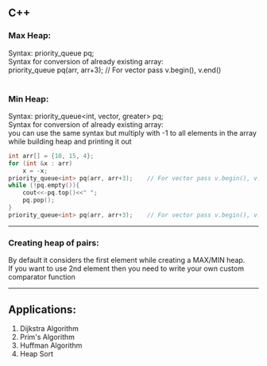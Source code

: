 ## __C++__
### Max Heap: 
Syntax: priority_queue<int> pq; <br />
Syntax for conversion of already existing array: <br />
priority_queue<int> pq(arr, arr+3);    // For vector pass v.begin(), v.end() <br />
<br />
### Min Heap:<br />
Syntax: priority_queue<int, vector<int>, greater<int>> pq;<br />
Syntax for conversion of already existing array: <br />
you can use the same syntax but multiply with -1 to all elements in the array while building heap and printing it out<br />  

```cpp    
int arr[] = {10, 15, 4}; 
for (int &x : arr)  
    x = -x; 
priority_queue<int> pq(arr, arr+3);    // For vector pass v.begin(), v.end()
while (!pq.empty()){ 
    cout<<-pq.top()<<" ";
    pq.pop(); 
} 
priority_queue<int> pq(arr, arr+3);    // For vector pass v.begin(), v.end()
```
__________________________________________________________________________________________

### Creating heap of pairs:
By default it considers the first element while creating a MAX/MIN heap. <br />
If you want to use 2nd element then you need to write your own custom comparator function <br />

__________________________________________________________________________________________

## Applications:

1. Dijkstra Algorithm
2. Prim's Algorithm
3. Huffman Algorithm
4. Heap Sort

